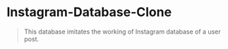# Instagram-Database-Clone
> This database imitates the working of Instagram database of a user post.